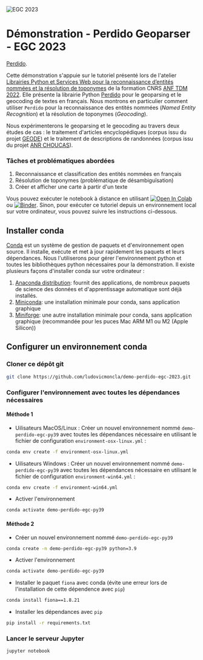 ![EGC 2023](https://egc2023.sciencesconf.org/data/pages/logo_2.jpg)

# Démonstration - Perdido Geoparser - EGC 2023 

[Perdido](https://github.com/ludovicmoncla/perdido).


Cette démonstration s'appuie sur le tutoriel présenté lors de l'atelier [Librairies Python et Services Web pour la reconnaissance d’entités nommées et la résolution de toponymes](https://anf-tdm-2022.sciencesconf.org/resource/page/id/11) de la formation CNRS [ANF TDM 2022](https://anf-tdm-2022.sciencesconf.org).
Elle présente la librairie Python [Perdido](https://github.com/ludovicmoncla/perdido) pour le geoparsing et le geocoding de textes en français. Nous montrons en particulier comment utiliser `Perdido` pour la reconnaissance des entités nommées (*Named Entity Recognition*) et la résolution de toponymes (*Geocoding*). 

Nous expérimenterons le geoparsing et le geocoding au travers deux études de cas : le traitement d'articles encyclopédiques (corpus issu du projet [GEODE](https://geode-project.github.io)) et le traitement de descriptions de randonnées (corpus issu du projet [ANR CHOUCAS](http://choucas.ign.fr)).



### Tâches et problématiques abordées

 1. Reconnaissance et classification des entités nommées en français
 2. Résolution de toponymes (problématique de désambiguïsation)
 3. Créer et afficher une carte à partir d'un texte


Vous pouvez exécuter le notebook à distance en utilisant [![Open In Colab](https://colab.research.google.com/assets/colab-badge.svg)]() ou  [![Binder](https://mybinder.org/badge_logo.svg)]().
Sinon, pour exécuter ce tutoriel depuis un environnement local sur votre ordinateur, vous pouvez suivre les instructions ci-dessous. 

## Installer conda

[Conda](https://conda.io/projects/conda/en/latest/index.html) est un système de gestion de paquets et d'environnement open source. Il installe, exécute et met à jour rapidement les paquets et leurs dépendances. 
Nous l'utiliserons pour gérer l'environnement python et toutes les bibliothèques python nécessaires pour la démonstration.
Il existe plusieurs façons d'installer conda sur votre ordinateur :
1. [Anaconda distribution](https://www.anaconda.com/products/distribution): fournit des applications, de nombreux paquets de science des données et d'apprentissage automatique sont déjà installés.
2. [Miniconda](https://docs.conda.io/en/latest/miniconda.html): une installation minimale pour conda, sans application graphique
3. [Miniforge](https://github.com/conda-forge/miniforge): une autre installation minimale pour conda, sans application graphique (recommandée pour les puces Mac ARM M1 ou M2 (Apple Silicon))


## Configurer un environnement conda

### Cloner ce dépôt git

```bash
git clone https://github.com/ludovicmoncla/demo-perdido-egc-2023.git
```

### Configurer l'environnement avec toutes les dépendances nécessaires

#### Méthode 1

* Uilisateurs MacOS/Linux : Créer un nouvel environnement nommé `demo-perdido-egc-py39` avec toutes les dépendances nécessaire en utilisant le fichier de configuration `environment-osx-linux.yml` :

```bash
conda env create -f environment-osx-linux.yml
```

* Uilisateurs Windows : Créer un nouvel environnement nommé `demo-perdido-egc-py39` avec toutes les dépendances nécessaire en utilisant le fichier de configuration `environment-win64.yml` :

```bash
conda env create -f environment-win64.yml
```

* Activer l'environnement

```bash
conda activate demo-perdido-egc-py39
```


#### Méthode 2

* Créer un nouvel environnement nommé `demo-perdido-egc-py39`

```bash
conda create -n demo-perdido-egc-py39 python=3.9
```

* Activer l'environnement

```bash
conda activate demo-perdido-egc-py39
```

* Installer le paquet `fiona` avec conda (évite une erreur lors de l'installation de cette dépendence avec `pip`)

```bash
conda install fiona==1.8.21
```

* Installer les dépendances avec `pip`

```bash
pip install -r requirements.txt
```


### Lancer le serveur Jupyter

```bash
jupyter notebook
```





